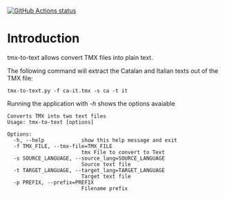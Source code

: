 [![GitHub Actions status](https://github.com/jordimas/tmx-to-text/workflows/Tests/badge.svg)](https://github.com/jordimas/tmx-to-text/actions)

# Introduction

tmx-to-text allows convert TMX files into plain text.

The following command will extract the Catalan and Italian texts out of the TMX file:

```
tmx-to-text.py -f ca-it.tmx -s ca -t it
```

Running the application with *-h* shows the options avaiable

```
Converts TMX into two text files
Usage: tmx-to-text [options]

Options:
  -h, --help            show this help message and exit
  -f TMX_FILE, --tmx-file=TMX_FILE
                        tmx File to convert to Text
  -s SOURCE_LANGUAGE, --source_lang=SOURCE_LANGUAGE
                        Source text file
  -t TARGET_LANGUAGE, --target_lang=TARGET_LANGUAGE
                        Target text file
  -p PREFIX, --prefix=PREFIX
                        Filename prefix
```

